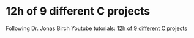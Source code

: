 # 12h of 9 different C projects

Following Dr. Jonas Birch Youtube tutorials: [12h of 9 different C projects](https://www.youtube.com/watch?v=9oBWVVFdI38)